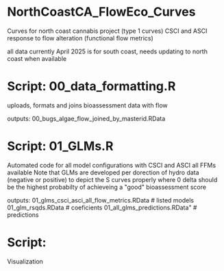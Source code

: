 # NorthCoastCA_FlowEco_Curves

Curves for north coast cannabis project (type 1 curves)
CSCI and ASCI response to flow alteration (functional flow metrics)

all data currently April 2025 is for south coast, needs updating to north coast when available

# Script: 00_data_formatting.R

uploads, formats and joins bioassessment data with flow

outputs:
00_bugs_algae_flow_joined_by_masterid.RData

# Script: 01_GLMs.R

Automated code for all model configurations with CSCI and ASCI
all FFMs available
Note that GLMs are developed per dorection of hydro data (negative or positive) to 
depict the S curves properly where 0 delta should be the highest probabilty of achieveing a "good" bioassessment score

outputs:
01_glms_csci_asci_all_flow_metrics.RData # listed models
01_glm_rsqds.RData # coeficients
01_all_glms_predictions.RData" # predictions

# Script: 

Visualization